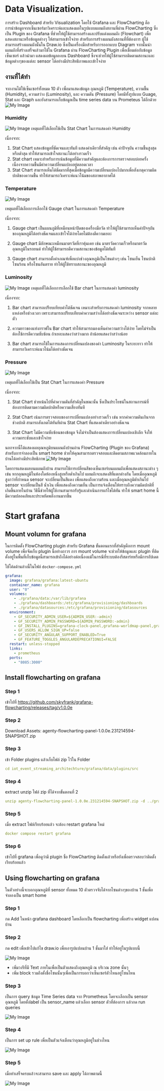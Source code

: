 # Data Visualization.

<!-- >> นำข้อมูลอะไรมาแสดงในส่วนของ Visualization บ้าง -->

การสร้าง Dashboard สำหรับ Visualization โดยใช้ Grafana และ FlowCharting คือการนำข้อมูลจากเซ็นเซอร์มาวิเคราะห์และแสดงผลในรูปแบบแผนผังสถานที่ผ่าน FlowCharting ซึ่งเป็น Plugin ของ Grafana ที่ช่วยให้ผู้ใช้สามารถสร้างและปรับแต่งแผนผัง (Flowchart) เพื่อแสดงสถานะหรือข้อมูลต่างๆ ให้สามารถเข้าใจง่าย สำหรับการสร้างแผนผังสถานที่ที่ต้องการ ผู้ใช้สามารถสร้างแผนผังนั้นใน Draw.io ซึ่งเป็นเครื่องมือสำหรับการออกแบบ Diagram จากนั้นนำแผนผังที่สร้างเสร็จแล้วมาใช้ใน Grafana ผ่าน FlowCharting Plugin เพื่อเชื่อมต่อกับข้อมูลเซ็นเซอร์ แล้วนำมา แสดงผลข้อมูลลงบน Dashboard ซึ่งจะช่วยให้ผู้ใช้สามารถติดตามสถานะและข้อมูลต่างๆของแต่ละ sensor ได้อย่างมีประสิทธิภาพและเข้าใจง่าย

## งานที่ได้ทำ
จากงานได้ใช้เซ็นเซอร์ทั้งหมด 10 ตัว เพื่อมาแสดงข้อมูล อุณหภูมิ (Temperature), ความชื้น (Humidity), ความสว่าง (Luminosity), และ ความดัน (Pressure) โดยมีทั้งรูปแบบ Guage, Stat และ Graph และยังสามารถเก็บข้อมูลเป็น time series data บน Prometeus ได้อีกด้วย 
![My Image](pic/all.png)

### Humidity

![My Image](pic/humidity.png)
เหตุผลที่ได้เลือกใช้เป็น Stat Chart ในการแสดงค่า Humidity

เนื่องจาก:

1. Stat Chart แสดงข้อมูลที่ชัดเจนและทันที แสดงค่าเดียวที่สำคัญ เช่น ค่าปัจจุบัน ความชื้นสูงสุด หรือต่ำสุด ทำให้สามารถเข้าใจสถานะได้อย่างรวดเร็ว
2. Stat chart เหมาะสำหรับการเน้นข้อมูลที่มีความสำคัญและต้องการการตรวจสอบบ่อยครั้ง เนื่องจากความชื้นมีค่าความเปลี่ยนแปลงอยู่ตลอดเวลา
3. Stat Chart สามารถเห็นได้ชัดมากที่สุดเมื่อข้อมูลมีความเปลี่ยนแปลงไปมากเพื่อสังเกตุความผิดปกติของความชื้น ทำให้สามารถวิเคราะห์แนวโน้มของสภาพอากาศได้



### Temperature

![My Image](pic/temp.png)

เหตุผลที่ได้เลือกการเลือกใช้ Gauge chart ในการแสดงค่า Temperature

เนื่องจาก:

1. Gauge chart เป็นแผนภูมิที่เหมือนหน้าปัดของเครื่องมือวัด ทำให้ผู้ใช้สามารถเห็นค่าปัจจุบันของอุณหภูมิได้อย่างชัดเจนและเข้าใจได้ง่ายโดยไม่ต้องตีความเยอะ

2. Gauge chart มีลักษณะเหมือนมาตรวัดที่เราคุ้นเคย เช่น มาตรวัดความเร็วหรือมาตรวัดอุณหภูมิในรถยนต์ ทำให้ผู้ใช้สามารถตีความสถานะของข้อมูลได้ทันที

3. Gauge chart สามารถตั้งค่าเกณฑ์เพื่อแบ่งช่วงอุณหภูมิเป็นโซนต่างๆ เช่น โซนเย็น โซนปกติ โซนร้อน หรือโซนอันตราย ทำให้ผู้ใช้ทราบสถานะของอุณหภูมิ


### Luminosity

![My Image](pic/lum.png)
เหตุผลที่ได้เลือกการเลือกใช้ Bar chart ในการแสดงค่า luminosity

เนื่องจาก:

1. Bar chart สามารถเปรียบเทียบค่าได้ชัดเจน เหมาะสำหรับการแสดงค่า luminosity จากหลายแหล่งหรือช่วงเวลา เพราะสามารถเปรียบเทียบค่าความสว่างได้อย่างชัดเจนระหว่าง sensor แต่ละตัว

2. ความยาวของแท่งกราฟใน Bar chart ทำให้สามารถมองเห็นค่าความสว่างได้ง่าย โดยไม่จำเป็นต้องใช้การตีความซับซ้อน ถ้าเยอะแสดงว่าสว่างมาก ถ้าน้อยแสดงว่าสว่างน้อย

3. Bar chart สามารถใช้ในการแสดงการเปลี่ยนแปลงของค่า Luminosity ในระยะยาว ทำให้สามารถวิเคราะห์แนวโน้มได้อย่างชัดเจน 

### Pressure

![My Image](pic/pre.png)

เหตุผลที่ได้เลือกใช้เป็น Stat Chart ในการแสดงค่า Pressure

เนื่องจาก:

1. Stat Chart ช่วยเน้นไปที่ค่าความดันที่สำคัญในขณะนั้น ซึ่งเป็นประโยชน์ในสถานการณ์ที่ต้องการติดตามความผิดปกติหรือความเสี่ยงทันที

2. Stat Chart เน้นการตรวจสอบของการเปลี่ยนแปลงอย่างรวดเร็ว เช่น หากค่าความดันเกินจากช่วงปกติ สามารถสังเกตได้ทันทีผ่าน Stat Chart ที่แสดงค่าเดียวอย่างชัดเจน

3. Stat Chart ไม่มีความซับซ้อนของข้อมูล จึงไม่จำเป็นต้องแสดงการเปลี่ยนแปลงเชิงลึก จึงให้ความกระชับและเข้าใจง่าย

นอกจากนี้ได้แสดงผลอุณหภูมิบนแผนผังบ้านผ่าน FlowCharting (Plugin ของ Grafana) สำหรับการจำลองเป็น smart home ช่วยให้คุณสามารถตรวจสอบและติดตามสภาพแวดล้อมภายในบ้านได้อย่างมีประสิทธิภาพ
![My Image](pic/afterRule.png)

โดยการแสดงผลบนแผนผังบ้าน สามารถใช้การเปลี่ยนสีของเซ็นเซอร์บนแผนผังเพื่อแสดงสถานะต่าง ๆ เช่น หากอุณหภูมิในห้องใดห้องหนึ่งสูงหรือต่ำเกินไป แผนผังจะแสดงสีที่แตกต่างกัน โดยเมื่ออุณหภูมิสูงกว่าที่กำหนด sensor จะเปลี่ยนเป็นสีแดง เพื่อแสดงถึงความร้อน และเมื่ออุณหภูมิต่ำเกินไป sensor จะเปลี่ยนเป็นสี น้ำเงิน เพื่อแสดงถึงความเย็น เป็นการแจ้งเตือนให้ทราบถึงความผิดปกติที่เกิดขึ้นภายในบ้าน วิธีนี้ช่วยให้ผู้ใช้งานสามารถรับรู้และดำเนินการแก้ไขได้ทัน ทำให้ smart home นี้มีความปลอดภัยและประหยัดพลังงานมากขึ้น

# Start grafana 
## Mount volumn for grafana

ในการติดตั้ง FlowCharting plugin สำหรับ Grafana ขั้นตอนแรกที่สำคัญคือการ mount volume เพื่อจัดเก็บ plugin นี้อย่างถาวร การ mount volume จะช่วยให้ข้อมูลและ plugin ที่ติดตั้งอยู่ในพื้นที่เก็บข้อมูลนี้สามารถเข้าถึงได้อย่างต่อเนื่องแม้ในกรณีที่ระบบต้องรีสตาร์ทหรือมีการอัปเดต


ใช้โค้ดด้านล่างนี้ในไฟล์ `docker-compose.yml`

```yaml
grafana:
  image: grafana/grafana:latest-ubuntu
  container_name: grafana
  user: "0"
  volumes:
    - ./grafana/data:/var/lib/grafana 
    - ./grafana/dashboards:/etc/grafana/provisioning/dashboards
    - ./grafana/datasources:/etc/grafana/provisioning/datasources
  environment:
    - GF_SECURITY_ADMIN_USER=${ADMIN_USER:-admin}
    - GF_SECURITY_ADMIN_PASSWORD=${ADMIN_PASSWORD:-admin}
    - GF_INSTALL_PLUGINS=grafana-clock-panel,grafana-worldmap-panel,grafana-piechart-panel
    - GF_USERS_ALLOW_SIGN_UP=false
    - GF_SECURITY_ANGULAR_SUPPORT_ENABLED=True
    - GF_FEATURE_TOGGLES_ANGULARDEPRECATIONUI=FALSE
  restart: unless-stopped
  links:
    - prometheus
  ports:
    - "8085:3000"

```

## Install flowcharting on grafana

### Step 1
เข้าไปที่ https://github.com/skyfrank/grafana-flowcharting/releases/tag/v1.0.0e 

### Step 2
Download Assets:
agenty-flowcharting-panel-1.0.0e.231214594-SNAPSHOT.zip 

### Step 3
เข้า Folder plugins แล้วเก็บไฟล์ zip ไว้ใน Folder 
```yaml
cd iot_event_streaming_architechture/grafana/data/plugins/src
```
### Step 4
extract unzip ไฟล์ zip ที่ได้จากขั้นตอนที่ 2

```yaml
unzip agenty-flowcharting-panel-1.0.0e.231214594-SNAPSHOT.zip -d ../grafana-flowcharting
```
### Step 5
เมื่อ extract ไฟล์เรียบร้อยแล้ว จะต้อง restart grafana ใหม่
```yaml
docker compose restart grafana
```
### Step 6 
เข้าไปที่ grafana เพื่อดูว่ามี plugin ชื่อ FlowCharting ติดตั้งแล้วหรือยังเพื่อตรวจสอบว่าติดตั้งเรียบร้อยแล้ว


<!-- 
docker exec -it grafana /bin/bash
cd /etc/grafana/
apt-get update
apt-get install vim
vim grafana.ini
แก้ไข vim 
cd var/lib/grafana/plugins
grafana-cli plugins install agenty-flowcharting-panel -->


## Using flowcharting on grafana

ในตัวอย่างนี้จะบอกอุณหภูมิที่ sensor ทั้งหมด 10 ตัวตรวจจับได้จากโซนต่างๆของบ้าน 1 ชั้นเพื่อจำลองเป็น smart home

### Step 1
กด Add ในหน้า grafana dashboard โดยเลือกเป็น flowcharting เพื่อสร้าง widget แปลนบ้าน 

### Step 2
กด edit เพื่อเข้าไปแก้ไข draw.io เพื่อเอารูปแปลนบ้าน 1 ชั้นมาใส่ ทำให้อยู่ในรูปแบบนี้

![My Image](pic/drawio.png)

- เพิ่มวงรีที่มี Text ภายในเพื่อเป็นตัวแสดงถึงอุณหภูมิ ณ บริเวณ zone นั้นๆ
- เพิ่ม block รวมถึงตั้งชื่อโซนนั้นๆเพื่อเป็นการบอกว่าเซ็นเซอร์ตัวไหนอยู่โซนไหน


### Step 3
เป็นการ query ข้อมูล Time Series data จาก Prometheus โดยจะเลือกเป็น sensor อุณหภูมิ โดยตั้งlabel เป็น sensor_name แล้วเลือก sensor ตัวที่ต้องการ แล้วกด run queries

![My Image](pic/query.png)

### Step 4
เป็นการ set up rule เพื่อเป็นตัวแจ้งเตือนว่าอุณหภูมิอยู่ในช่วงไหน

![My Image](pic/rule.png)

### Step 5
เมื่อทำเสร็จครบแล้วจะสามารถ save และ apply ได้ภาพตามนี้

![My Image](pic/afterRule.png)
